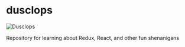 # dusclops
![Dusclops](http://randompokemon.com/sprites/animated/356.gif)

Repository for learning about Redux, React, and other fun shenanigans

